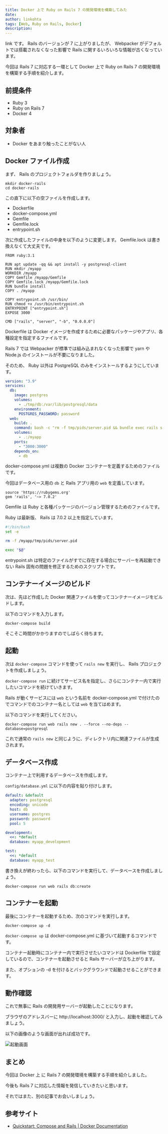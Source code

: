 ```yaml
---
title: Docker 上で Ruby on Rails 7 の開発環境を構築してみた
date: 
author: linkohta
tags: [Web, Ruby on Rails, Docker]
description: 
---
```


link です。 Rails のバージョンが 7 に上がりましたが、 Webpacker がデフォルトでは搭載されなくなった影響で Rails に関するいろいろな情報が古くなっています。

今回は Rails 7 に対応する一環として Docker 上で Ruby on Rails 7 の開発環境を構築する手順を紹介します。

## 前提条件

- Ruby 3
- Ruby on Rails 7
- Docker 4

## 対象者

- Docker をあまり触ったことがない人

## Docker ファイル作成

まず、 Rails のプロジェクトフォルダを作りましょう。

```:title=フォルダ作成コマンド
mkdir docker-rails
cd docker-rails
```

この直下に以下の空ファイルを作成します。

- Dockerfile
- docker-compose.yml
- Gemfile
- Gemfile.lock
- entrypoint.sh

次に作成したファイルの中身を以下のように変更します。
Gemfile.lock は書き換えなくて大丈夫です。

```Dockerfile:title=Dockerfile
FROM ruby:3.1

RUN apt update -qq && apt install -y postgresql-client
RUN mkdir /myapp
WORKDIR /myapp
COPY Gemfile /myapp/Gemfile
COPY Gemfile.lock /myapp/Gemfile.lock
RUN bundle install
COPY . /myapp

COPY entrypoint.sh /usr/bin/
RUN chmod +x /usr/bin/entrypoint.sh
ENTRYPOINT ["entrypoint.sh"]
EXPOSE 3000

CMD ["rails", "server", "-b", "0.0.0.0"]
```

Dockerfile は Docker イメージを作成するために必要なパッケージやアプリ、各種設定を指定するファイルです。

Rails 7 では Webpacker が標準では組み込まれなくなった影響で yarn や Node.js のインストールが不要になりました。

そのため、 Ruby 以外は PostgreSQL のみをインストールするようにしています。

```yml:title=docker-compose.yml
version: "3.9"
services:
  db:
    image: postgres
    volumes:
      - ./tmp/db:/var/lib/postgresql/data
    environment:
      POSTGRES_PASSWORD: password
  web:
    build: .
    command: bash -c "rm -f tmp/pids/server.pid && bundle exec rails s -p 3000 -b '0.0.0.0'"
    volumes:
      - .:/myapp
    ports:
      - "3000:3000"
    depends_on:
      - db
```

docker-compose.yml は複数の Docker コンテナーを定義するためのファイルです。

今回はデータベース用の `db` と Rails アプリ用の `web` を定義しています。

```Gemfile:title=Gemfile
source 'https://rubygems.org'
gem 'rails', '~> 7.0.2'
```

Gemfile は Ruby と各種パッケージのバージョン管理するためのファイルです。

Ruby は最新版、 Rails は 7.0.2 以上を指定しています。

```sh:title=entrypoint.sh
#!/bin/bash
set -e

rm -f /myapp/tmp/pids/server.pid

exec "$@"
```

entrypoint.sh は特定のファイルがすでに存在する場合にサーバーを再起動できない Rails 固有の問題を修正するためのスクリプトです。

## コンテナーイメージのビルド

次は、先ほど作成した Docker 関連ファイルを使ってコンテナーイメージをビルドします。

以下のコマンドを入力します。

```:title=ビルドコマンド
docker-compose build
```

そこそこ時間がかかりますのでしばらく待ちます。

## 起動

次は `docker-compose` コマンドを使って `rails new` を実行し、 Rails プロジェクトを作成しましょう。

`docker-compose run` に続けてサービス名を指定し、さらにコンテナー内で実行したいコマンドを続けていきます。

Rails が動くサービスには `web` という名前を docker-compose.yml で付けたのでコマンドでのコンテナー名としては `web` を当てはめます。

以下のコマンドを実行してください。

```:title=Railsプロジェクト生成コマンド
docker-compose run web rails new . --force --no-deps --database=postgresql
```

これで通常の `rails new` と同じように、ディレクトリ内に関連ファイルが生成されます。

## データベース作成

コンテナー上で利用するデータベースを作成します。

`config/database.yml` に以下の内容を貼り付けします。

```yml:title=config/database.yml
default: &default
  adapter: postgresql
  encoding: unicode
  host: db
  username: postgres
  password: password
  pool: 5

development:
  <<: *default
  database: myapp_development

test:
  <<: *default
  database: myapp_test
```

書き換えが終わったら、以下のコマンドを実行して、データベースを作成しましょう。

```:title=データベース作成コマンド
docker-compose run web rails db:create
```

## コンテナーを起動

最後にコンテナーを起動するため、次のコマンドを実行します。

```:title=コンテナー起動コマンド
docker-compose up -d
```

`docker-compose up` は docker-compose.yml に基づいて起動するコマンドです。

コンテナー起動時にコンテナー内で実行させたいコマンドは Dockerfile で設定しているので、コンテナーを起動させると Rails サーバーが立ち上がります。

また、オプションの -d を付けるとバックグラウンドで起動させることができます。

## 動作確認

これで無事に Rails の開発用サーバーが起動したことになります。

ブラウザのアドレスバーに http://localhost:3000/ と入力し、起動を確認してみましょう。

以下の画像のような画面が出れば成功です。

![起動画面](images/2022-04-19_16h54_45.png)

## まとめ

今回は Docker 上 に Rails 7 の開発環境を構築する手順を紹介しました。

今後も Rails 7 に対応した情報を発信していきたいと思います。

それではまた、別の記事でお会いしましょう。

## 参考サイト

- [Quickstart: Compose and Rails | Docker Documentation](https://docs.docker.com/samples/rails/)
